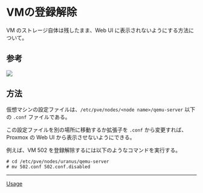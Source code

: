 # VMの登録解除
VM のストレージ自体は残したまま、Web UI に表示されないようにする方法について。

## 参考
[![](https://img.youtube.com/vi/rMKwEOL2HSA/0.jpg)](https://www.youtube.com/watch?v=rMKwEOL2HSA)

## 方法
仮想マシンの設定ファイルは、`/etc/pve/nodes/<node name>/qemu-server` 以下の `.conf` ファイルである。

この設定ファイルを別の場所に移動するか拡張子を `.conf` から変更すれば、Proxmox の Web UI から表示させないようにできる。

例えば、VM 502 を登録解除するには以下のようなコマンドを実行する。

```
# cd /etc/pve/nodes/uranus/qemu-server
# mv 502.conf 502.conf.disabled
```

---

[Usage](../README.md)
